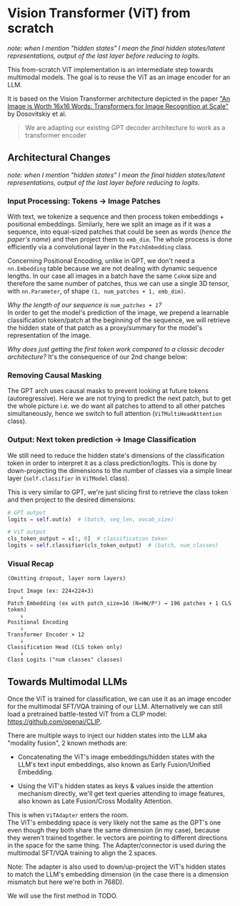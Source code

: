 # Vision Transformer (ViT) from scratch

*note: when I mention "hidden states" I mean the final hidden states/latent representations, output of the last layer before
reducing to logits.*

This from-scratch ViT implementation is an intermediate step towards multimodal models. The goal is to reuse the ViT as
an image encoder for an LLM.  

It is based on the Vision Transformer architecture depicted in the paper ["An Image is Worth 16x16 Words: Transformers
for Image Recognition at Scale"](https://arxiv.org/abs/2010.11929) by Dosovitskiy et al.  

> We are adapting our existing GPT decoder architecture to work as a transformer encoder

## Architectural Changes

*note: when I mention "hidden states" I mean the final hidden states/latent representations, output of the last layer before
reducing to logits.*

### Input Processing: Tokens → Image Patches

With text, we tokenize a sequence and then process token embeddings + positional embeddings. Similarly, here we split an
image as if it was a sequence, into equal-sized patches that could be seen as words (*hence the paper's name*) and then
project them to `emb_dim`. The whole process is done efficiently via a convolutional layer in the `PatchEmbedding` class.

Concerning Positional Encoding, unlike in GPT, we don't need a `nn.Embedding` table because we are not dealing with
dynamic sequence lengths. In our case all images in a batch have the same `CxHxW` size and therefore the same number of
patches, thus we can use a single 3D tensor, with `nn.Parameter`, of shape `(1, num_patches + 1, emb_dim)`.

*Why the length of our sequence is `num_patches + 1`?*  
In order to get the model's prediction of the image, we prepend a learnable classification token/patch at the
beginning of the sequence, we will retrieve the hidden state of that patch as a proxy/summary for the model's
representation of the image.   

*Why does just getting the first token work compared to a classic decoder architecture?* It's the consequence of our 2nd
change below:

### Removing Causal Masking

The GPT arch uses causal masks to prevent looking at future tokens (autoregressive). Here we are not trying to
predict the next patch, but to get the whole picture i.e. we do want all patches to attend to all other patches
simultaneously, hence we switch to full attention (`ViTMultiHeadAttention` class).

### Output: Next token prediction → Image Classification

We still need to reduce the hidden state's dimensions of the classification token in order to interpret it as a class
prediction/logits. This is done by down-projecting the dimensions to the number of classes via a simple
linear layer (`self.classifier` in `ViTModel` class).

This is very similar to GPT, we're just slicing first to retrieve the class token and then project to the desired
dimensions:

```python
# GPT output
logits = self.out(x)  # (batch, seq_len, vocab_size)

# ViT output
cls_token_output = x[:, 0]  # classification token
logits = self.classifier(cls_token_output)  # (batch, num_classes)
```

### Visual Recap
```
(Omitting dropout, layer norm layers)

Input Image (ex: 224×224×3)
    ↓
Patch Embedding (ex with patch_size=16 (N=HW/P²) → 196 patches + 1 CLS token)
    ↓  
Positional Encoding
    ↓
Transformer Encoder × 12
    ↓
Classification Head (CLS token only)
    ↓
Class Logits ("num classes" classes)
```

## Towards Multimodal LLMs


Once the ViT is trained for classification, we can use it as an image encoder for the multimodal SFT/VQA training of our
LLM. Alternatively we can still load a pretrained battle-tested ViT from a CLIP model: https://github.com/openai/CLIP.

There are multiple ways to inject our hidden states into the LLM aka "modality fusion", 2 known methods are:
- Concatenating the ViT's image embeddings/hidden states with the LLM's text input embeddings, also known as Early
  Fusion/Unified Embedding.

- Using the ViT's hidden states as keys & values inside the attention mechanism directly, we'll get text queries
  attending to image features, also known as Late Fusion/Cross Modality Attention.

This is when `ViTAdapter` enters the room.  
The ViT's embedding space is very likely not the same as the GPT's one even though they both share the
same dimension (in my case), because they weren't trained together. Ie vectors are pointing to different directions in
the space for the same thing. The Adapter/connector is used during the multimodal SFT/VQA training to align the 2 spaces.

Note: The adapter is also used to down/up-project the ViT's hidden states to match the LLM's embedding dimension (in the case
there is a dimension mismatch but here we're both in 768D).

We will use the first method in TODO.